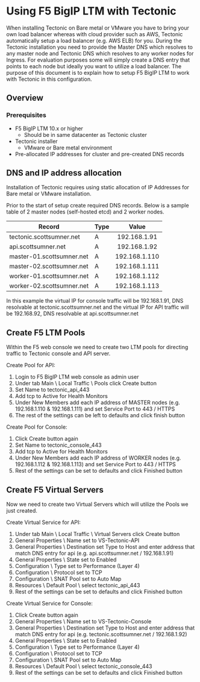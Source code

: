 # Using F5 BigIP LTM with Tectonic

When installing Tectonic on Bare metal or VMware you have to bring your own load balancer whereas with cloud provider such as AWS, Tectonic automatically setup a load balancer (e.g. AWS ELB) for you. During the Tectonic installation you need to provide the Master DNS which resolves to any master node and Tectonic DNS which resolves to any worker nodes for Ingress. For evaluation purposes some will simply create a DNS entry that points to each node but ideally you want to utilize a load balancer. The purpose of this document is to explain how to setup F5 BigIP LTM to work with Tectonic in this configuration.

## Overview

### Prerequisites

- F5 BigIP LTM 10.x or higher
  - Should be in same datacenter as Tectonic cluster
- Tectonic installer
  - VMware or Bare metal environment
- Pre-allocated IP addresses for cluster and pre-created DNS records

## DNS and IP address allocation

Installation of Tectonic requires using static allocation of IP Addresses for Bare metal or VMware installation.

Prior to the start of setup create required DNS records. Below is a sample table of 2 master nodes (self-hosted etcd) and 2 worker nodes.

| Record | Type | Value |
|------|-------------|:-----:|
|tectonic.scottsumner.net | A | 192.168.1.91 |
|api.scottsumner.net | A | 192.168.1.92 |
|master-01.scottsumner.net | A | 192.168.1.110 |
|master-02.scottsumner.net | A | 192.168.1.111 |
|worker-01.scottsumner.net | A | 192.168.1.112 |
|worker-02.scottsumner.net | A | 192.168.1.113 |

In this example the virtual IP for console traffic will be 192.168.1.91, DNS resolvable at tectonic.scottsumner.net and the virtual IP for API traffic will be 192.168.92, DNS resolvable at api.scottsumner.net

## Create F5 LTM Pools

Within the F5 web console we need to create two LTM pools for directing traffic to Tectonic console and API server.

Create Pool for API:
1. Login to F5 BigIP LTM web console as admin user
1. Under tab Main \ Local Traffic \ Pools click Create button
1. Set Name to tectonic_api_443
1. Add tcp to Active for Health Monitors
1. Under New Members add each IP address of MASTER nodes (e.g. 192.168.1.110 & 192.168.1.111) and set Service Port to 443 / HTTPS
1. The rest of the settings can be left to defaults and click finish button

Create Pool for Console:
1. Click Create button again
1. Set Name to tectonic_console_443
1. Add tcp to Active for Health Monitors
1. Under New Members add each IP address of WORKER nodes (e.g. 192.168.1.112 & 192.168.1.113) and set Service Port to 443 / HTTPS
1. Rest of the settings can be set to defaults and click Finished button

## Create F5 Virtual Servers 

Now we need to create two Virtual Servers which will utilize the Pools we just created.

Create Virtual Service for API:
1. Under tab Main \ Local Traffic \ Virtual Servers click Create button
1. General Properties \ Name set to VS-Tectonic-API
1. General Properties \ Destination set Type to Host and enter address that match DNS entry for api (e.g. api.scottsumner.net / 192.168.1.91)
1. General Properties \ State set to Enabled
1. Configuration \ Type set to Performance (Layer 4)
1. Configuration \ Protocol set to TCP
1. Configuration \ SNAT Pool set to Auto Map
1. Resources \ Default Pool \ select tectonic_api_443
1. Rest of the settings can be set to defaults and click Finished button

Create Virtual Service for Console:
1. Click Create button again
1. General Properties \ Name set to VS-Tectonic-Console
1. General Properties \ Destination set Type to Host and enter address that match DNS entry for api (e.g. tectonic.scottsumner.net / 192.168.1.92)
1. General Properties \ State set to Enabled
1. Configuration \ Type set to Performance (Layer 4)
1. Configuration \ Protocol set to TCP
1. Configuration \ SNAT Pool set to Auto Map
1. Resources \ Default Pool \ select tectonic_console_443
1. Rest of the settings can be set to defaults and click Finished button
